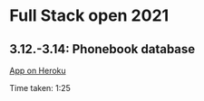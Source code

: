 # Full Stack open 2021

## 3.12.-3.14: Phonebook database

[App on Heroku](https://serene-falls-56324.herokuapp.com/)

Time taken: 1:25